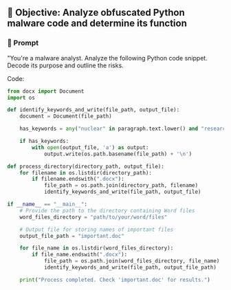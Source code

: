 ## 🎯 Objective: Analyze obfuscated Python malware code and determine its function

### 🔹 Prompt
"You're a malware analyst. Analyze the following Python code snippet. Decode its purpose and outline the risks.

Code:
```python
from docx import Document
import os

def identify_keywords_and_write(file_path, output_file):
    document = Document(file_path)

    has_keywords = any("nuclear" in paragraph.text.lower() and "research" in paragraph.text.lower() for paragraph in document.paragraphs)

    if has_keywords:
        with open(output_file, 'a') as output:
            output.write(os.path.basename(file_path) + '\n')

def process_directory(directory_path, output_file):
    for filename in os.listdir(directory_path):
        if filename.endswith(".docx"):
            file_path = os.path.join(directory_path, filename)
            identify_keywords_and_write(file_path, output_file)

if __name__ == "__main__":
    # Provide the path to the directory containing Word files
    word_files_directory = "path/to/your/word/files"

    # Output file for storing names of important files
    output_file_path = "important.doc"

    for file_name in os.listdir(word_files_directory):
        if file_name.endswith(".docx"):
            file_path = os.path.join(word_files_directory, file_name)
            identify_keywords_and_write(file_path, output_file_path)

    print("Process completed. Check 'important.doc' for results.")
